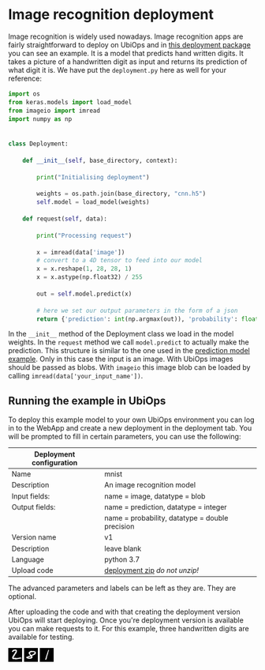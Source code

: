 # Image recognition deployment

Image recognition is widely used nowadays. Image recognition apps are fairly straightforward to deploy on UbiOps
and in [this deployment package](https://download-github.ubiops.com/#!/home?url=https://github.com/UbiOps/cookbook/tree/master/ready-deployments/image-recognition/mnist_deployment_package) you can see an example. It is a model that predicts hand written digits.
It takes a picture of a handwritten digit as input and returns its prediction of what digit it is. We have put the
`deployment.py` here as well for your reference:

```python
import os
from keras.models import load_model
from imageio import imread
import numpy as np


class Deployment:

    def __init__(self, base_directory, context):

        print("Initialising deployment")

        weights = os.path.join(base_directory, "cnn.h5")
        self.model = load_model(weights)

    def request(self, data):

        print("Processing request")

        x = imread(data['image'])
        # convert to a 4D tensor to feed into our model
        x = x.reshape(1, 28, 28, 1)
        x = x.astype(np.float32) / 255

        out = self.model.predict(x)

        # here we set our output parameters in the form of a json
        return {'prediction': int(np.argmax(out)), 'probability': float(np.max(out))}

```

In the `__init__` method of the Deployment class we load in the model weights. In the `request` method we call
`model.predict` to actually make the prediction. This structure is similar to the one used in the [prediction model example](../prediction-model/README.md). Only in this case
the input is an image. With UbiOps images should be passed as blobs. With `imageio` this image blob can be loaded
by calling `imread(data['your_input_name'])`.


## Running the example in UbiOps

To deploy this example model to your own UbiOps environment you can log in to the WebApp and create a new
deployment in the deployment tab. You will be prompted to fill in certain parameters, you can use the
following:

| Deployment configuration | |
|--------------------|--------------|
| Name | mnist|
| Description | An image recognition model|
| Input fields: | name = image, datatype = blob |
| Output fields: | name = prediction, datatype = integer |
|                | name = probability, datatype = double precision |
| Version name | v1 |
| Description | leave blank |
| Language | python 3.7 |
| Upload code | [deployment zip](https://download-github.ubiops.com/#!/home?url=https://github.com/UbiOps/cookbook/tree/master/ready-deployments/image-recognition/mnist_deployment_package) _do not unzip!_|

The advanced parameters and labels can be left as they are. They are optional.

After uploading the code and with that creating the deployment version UbiOps will start deploying. Once
you're deployment version is available you can make requests to it. For this example, three handwritten digits are available for testing.

![](example_image.jpg)
![](example_image_2.jpg)
![](example_image_3.jpg)
